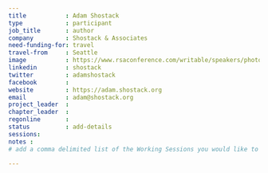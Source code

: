 ```yaml
---
title           : Adam Shostack
type            : participant
job_title       : author
company         : Shostack & Associates
need-funding-for: travel 
travel-from     : Seattle
image           : https://www.rsaconference.com/writable/speakers/photo/520x520centertop/uiDweRVxSn09uZbdxNdd4E0DqBucVJ.jpg
linkedin        : shostack
twitter         : adamshostack
facebook        :
website         : https://adam.shostack.org
email           : adam@shostack.org
project_leader  :
chapter_leader  :
regonline       :
status          : add-details
sessions:
notes :
# add a comma delimited list of the Working Sessions you would like to attend in the meta above (use the session's title) e.g. sessions: Security Playbooks Diagrams, Hackathon Daily Sessions

---
```


<!-- put more details about participant here -->
